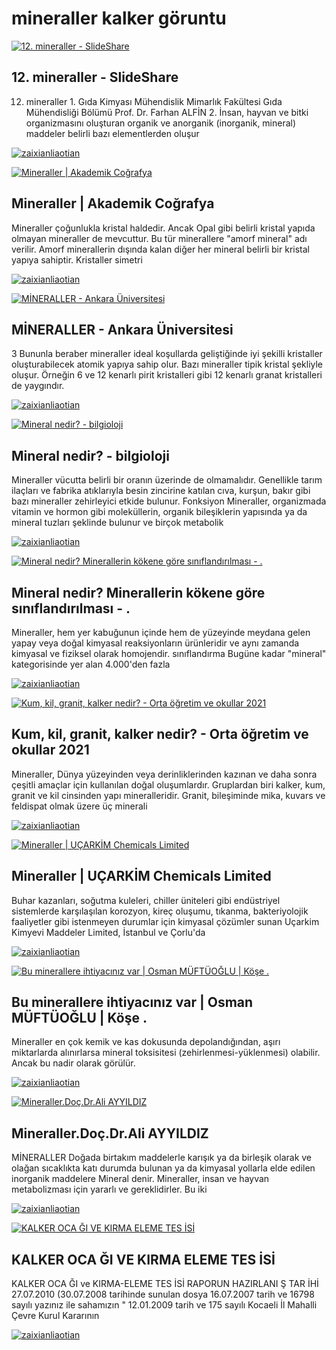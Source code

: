# mineraller kalker göruntu
<a href="https://mnn.zoosnet.net/LR/Chatpre.aspx?id=MNN94995150&p=https://topgrinding.com/" target="_blank">![12. mineraller - SlideShare](https://github.com/technlg/images/blob/main/58.jpg)</a>
## 12. mineraller - SlideShare
12. mineraller 1. Gıda Kimyası Mühendislik Mimarlık Fakültesi Gıda Mühendisliği Bölümü Prof. Dr. Farhan ALFİN 2. İnsan, hayvan ve bitki organizmasını oluşturan organik ve anorganik (inorganik, mineral) maddeler belirli bazı elementlerden oluşur 
<a href="https://mnn.zoosnet.net/LR/Chatpre.aspx?id=MNN94995150&p=https://topgrinding.com/" target="_blank"><img src="https://github.com/technlg/images/raw/main/chat11.jpg" alt="zaixianliaotian"/></a><a href="//whatsapp.shibangsoft.com/WhatsApp.php" ><img src="https://github.com/technlg/images/raw/main/chat11.png" alt=""></a>
<a href="https://mnn.zoosnet.net/LR/Chatpre.aspx?id=MNN94995150&p=https://topgrinding.com/" target="_blank">![Mineraller | Akademik Coğrafya](https://github.com/technlg/images/blob/main/35.jpg)</a>
## Mineraller | Akademik Coğrafya
Mineraller çoğunlukla kristal haldedir. Ancak Opal gibi belirli kristal yapıda olmayan mineraller de mevcuttur. Bu tür minerallere "amorf mineral" adı verilir. Amorf minerallerin dışında kalan diğer her mineral belirli bir kristal yapıya sahiptir. Kristaller simetri
<a href="https://mnn.zoosnet.net/LR/Chatpre.aspx?id=MNN94995150&p=https://topgrinding.com/" target="_blank"><img src="https://github.com/technlg/images/raw/main/chat11.jpg" alt="zaixianliaotian"/></a><a href="//whatsapp.shibangsoft.com/WhatsApp.php" ><img src="https://github.com/technlg/images/raw/main/chat11.png" alt=""></a>
<a href="https://mnn.zoosnet.net/LR/Chatpre.aspx?id=MNN94995150&p=https://topgrinding.com/" target="_blank">![MİNERALLER - Ankara Üniversitesi](https://github.com/technlg/images/blob/main/38.jpg)</a>
## MİNERALLER - Ankara Üniversitesi
3 Bununla beraber mineraller ideal koşullarda geliştiğinde iyi şekilli kristaller oluşturabilecek atomik yapıya sahip olur. Bazı mineraller tipik kristal şekliyle oluşur. Örneğin 6 ve 12 kenarlı pirit kristalleri gibi 12 kenarlı granat kristalleri de yaygındır.
<a href="https://mnn.zoosnet.net/LR/Chatpre.aspx?id=MNN94995150&p=https://topgrinding.com/" target="_blank"><img src="https://github.com/technlg/images/raw/main/chat11.jpg" alt="zaixianliaotian"/></a><a href="//whatsapp.shibangsoft.com/WhatsApp.php" ><img src="https://github.com/technlg/images/raw/main/chat11.png" alt=""></a>
<a href="https://mnn.zoosnet.net/LR/Chatpre.aspx?id=MNN94995150&p=https://topgrinding.com/" target="_blank">![Mineral nedir? - bilgioloji](https://github.com/technlg/images/blob/main/33.jpg)</a>
## Mineral nedir? - bilgioloji
Mineraller vücutta belirli bir oranın üzerinde de olmamalıdır. Genellikle tarım ilaçları ve fabrika atıklarıyla besin zincirine katılan cıva, kurşun, bakır gibi bazı mineraller zehirleyici etkide bulunur. Fonksiyon Mineraller, organizmada vitamin ve hormon gibi moleküllerin, organik bileşiklerin yapısında ya da mineral tuzları şeklinde bulunur ve birçok metabolik 
<a href="https://mnn.zoosnet.net/LR/Chatpre.aspx?id=MNN94995150&p=https://topgrinding.com/" target="_blank"><img src="https://github.com/technlg/images/raw/main/chat11.jpg" alt="zaixianliaotian"/></a><a href="//whatsapp.shibangsoft.com/WhatsApp.php" ><img src="https://github.com/technlg/images/raw/main/chat11.png" alt=""></a>
<a href="https://mnn.zoosnet.net/LR/Chatpre.aspx?id=MNN94995150&p=https://topgrinding.com/" target="_blank">![Mineral nedir? Minerallerin kökene göre sınıflandırılması - .](https://github.com/technlg/images/blob/main/12.jpg)</a>
## Mineral nedir? Minerallerin kökene göre sınıflandırılması - .
Mineraller, hem yer kabuğunun içinde hem de yüzeyinde meydana gelen yapay veya doğal kimyasal reaksiyonların ürünleridir ve aynı zamanda kimyasal ve fiziksel olarak homojendir. sınıflandırma Bugüne kadar "mineral" kategorisinde yer alan 4.000'den fazla
<a href="https://mnn.zoosnet.net/LR/Chatpre.aspx?id=MNN94995150&p=https://topgrinding.com/" target="_blank"><img src="https://github.com/technlg/images/raw/main/chat11.jpg" alt="zaixianliaotian"/></a><a href="//whatsapp.shibangsoft.com/WhatsApp.php" ><img src="https://github.com/technlg/images/raw/main/chat11.png" alt=""></a>
<a href="https://mnn.zoosnet.net/LR/Chatpre.aspx?id=MNN94995150&p=https://topgrinding.com/" target="_blank">![Kum, kil, granit, kalker nedir? - Orta öğretim ve okullar 2021](https://github.com/technlg/images/blob/main/5.jpg)</a>
## Kum, kil, granit, kalker nedir? - Orta öğretim ve okullar 2021
Mineraller, Dünya yüzeyinden veya derinliklerinden kazınan ve daha sonra çeşitli amaçlar için kullanılan doğal oluşumlardır. Gruplardan biri kalker, kum, granit ve kil cinsinden yapı mineralleridir. Granit, bileşiminde mika, kuvars ve feldispat olmak üzere üç minerali 
<a href="https://mnn.zoosnet.net/LR/Chatpre.aspx?id=MNN94995150&p=https://topgrinding.com/" target="_blank"><img src="https://github.com/technlg/images/raw/main/chat11.jpg" alt="zaixianliaotian"/></a><a href="//whatsapp.shibangsoft.com/WhatsApp.php" ><img src="https://github.com/technlg/images/raw/main/chat11.png" alt=""></a>
<a href="https://mnn.zoosnet.net/LR/Chatpre.aspx?id=MNN94995150&p=https://topgrinding.com/" target="_blank">![Mineraller | UÇARKİM Chemicals Limited](https://github.com/technlg/images/blob/main/49.jpg)</a>
## Mineraller | UÇARKİM Chemicals Limited
Buhar kazanları, soğutma kuleleri, chiller üniteleri gibi endüstriyel sistemlerde karşılaşılan korozyon, kireç oluşumu, tıkanma, bakteriyolojik faaliyetler gibi istenmeyen durumlar için kimyasal çözümler sunan Uçarkim Kimyevi Maddeler Limited, İstanbul ve Çorlu'da 
<a href="https://mnn.zoosnet.net/LR/Chatpre.aspx?id=MNN94995150&p=https://topgrinding.com/" target="_blank"><img src="https://github.com/technlg/images/raw/main/chat11.jpg" alt="zaixianliaotian"/></a><a href="//whatsapp.shibangsoft.com/WhatsApp.php" ><img src="https://github.com/technlg/images/raw/main/chat11.png" alt=""></a>
<a href="https://mnn.zoosnet.net/LR/Chatpre.aspx?id=MNN94995150&p=https://topgrinding.com/" target="_blank">![Bu minerallere ihtiyacınız var | Osman MÜFTÜOĞLU | Köşe .](https://github.com/technlg/images/blob/main/9.jpg)</a>
## Bu minerallere ihtiyacınız var | Osman MÜFTÜOĞLU | Köşe .
Mineraller en çok kemik ve kas dokusunda depolandığından, aşırı miktarlarda alınırlarsa mineral toksisitesi (zehirlenmesi-yüklenmesi) olabilir. Ancak bu nadir olarak görülür.
<a href="https://mnn.zoosnet.net/LR/Chatpre.aspx?id=MNN94995150&p=https://topgrinding.com/" target="_blank"><img src="https://github.com/technlg/images/raw/main/chat11.jpg" alt="zaixianliaotian"/></a><a href="//whatsapp.shibangsoft.com/WhatsApp.php" ><img src="https://github.com/technlg/images/raw/main/chat11.png" alt=""></a>
<a href="https://mnn.zoosnet.net/LR/Chatpre.aspx?id=MNN94995150&p=https://topgrinding.com/" target="_blank">![Mineraller.Doç.Dr.Ali AYYILDIZ](https://github.com/technlg/images/blob/main/15.jpg)</a>
## Mineraller.Doç.Dr.Ali AYYILDIZ
MİNERALLER Doğada birtakım maddelerle karışık ya da birleşik olarak ve olağan sıcaklıkta katı durumda bulunan ya da kimyasal yollarla elde edilen inorganik maddelere Mineral denir. Mineraller, insan ve hayvan metabolizması için yararlı ve gereklidirler. Bu iki 
<a href="https://mnn.zoosnet.net/LR/Chatpre.aspx?id=MNN94995150&p=https://topgrinding.com/" target="_blank"><img src="https://github.com/technlg/images/raw/main/chat11.jpg" alt="zaixianliaotian"/></a><a href="//whatsapp.shibangsoft.com/WhatsApp.php" ><img src="https://github.com/technlg/images/raw/main/chat11.png" alt=""></a>
<a href="https://mnn.zoosnet.net/LR/Chatpre.aspx?id=MNN94995150&p=https://topgrinding.com/" target="_blank">![KALKER OCA ĞI VE KIRMA ELEME TES İSİ](https://github.com/technlg/images/blob/main/2.jpg)</a>
## KALKER OCA ĞI VE KIRMA ELEME TES İSİ
KALKER OCA ĞI ve KIRMA-ELEME TES İSİ RAPORUN HAZIRLANI Ş TAR İHİ 27.07.2010 (30.07.2008 tarihinde sunulan dosya 16.07.2007 tarih ve 16798 sayılı yazınız ile sahamızın " 12.01.2009 tarih ve 175 sayılı Kocaeli İl Mahalli Çevre Kurul Kararının
<a href="https://mnn.zoosnet.net/LR/Chatpre.aspx?id=MNN94995150&p=https://topgrinding.com/" target="_blank"><img src="https://github.com/technlg/images/raw/main/chat11.jpg" alt="zaixianliaotian"/></a><a href="//whatsapp.shibangsoft.com/WhatsApp.php" ><img src="https://github.com/technlg/images/raw/main/chat11.png" alt=""></a>
